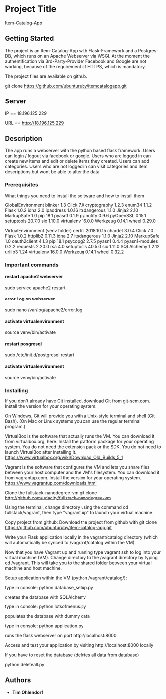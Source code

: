 
# Project Title

Item-Catalog-App 

## Getting Started

The project is an Item-Catalog-App with Flask-Framework and a Postgres-DB, which runs on an Apache Webserver via WSGI.
At the moment the authentification via 3rd-Party-Provider Facebook and Google are not working, because of the requirement of HTTPS, which is mandatory.  

The project files are available on github. 

git clone https://github.com/ubunturuby/itemcatalogapp.git


## Server

IP  == 18.196.125.229 

URL == http://18.196.125.229


## Description

The app runs a webserver with the python based flask framework. 
Users can login / logout via facebook or google.
Users who are logged in can create new items and edit or delete items they created. 
Users can add categories. 
Users who are not logged in can visit categories and item descriptions but wont be able to alter the data. 

### Prerequisites

What things you need to install the software and how to install them


GlobalEnvironment
blinker      1.3
Click        7.0
cryptography 1.2.3
enum34       1.1.2
Flask        1.0.2
idna         2.0
ipaddress    1.0.16
itsdangerous 1.1.0
Jinja2       2.10
MarkupSafe   1.0
pip          18.1
pyasn1       0.1.9
pyinotify    0.9.6
pyOpenSSL    0.15.1
setuptools   20.7.0
six          1.10.0
virtualenv   16.0.0
Werkzeug     0.14.1
wheel        0.29.0


VirtualEnvironment (venv folder) 
certifi        2018.10.15
chardet        3.0.4
Click          7.0
Flask          1.0.2
httplib2       0.11.3
idna           2.7
itsdangerous   1.1.0
Jinja2         2.10
MarkupSafe     1.0
oauth2client   4.1.3
pip            18.1
psycopg2       2.7.5
pyasn1         0.4.4
pyasn1-modules 0.2.2
requests       2.20.0
rsa            4.0
setuptools     40.5.0
six            1.11.0
SQLAlchemy     1.2.12
urllib3        1.24
virtualenv     16.0.0
Werkzeug       0.14.1
wheel          0.32.2


### Important commands
#### restart apache2 webserver 
sudo service apache2 restart
#### error Log on webserver 
sudo nano /var/log/apache2/error.log
#### activate virtualenvironment
source venv/bin/activate

#### restart posgresql
sudo /etc/init.d/postgresql restart
#### activate virtualenvironment 
source venv/bin/activate


### Installing

If you don't already have Git installed, download Git from git-scm.com. Install the version for your operating system.

On Windows, Git will provide you with a Unix-style terminal and shell (Git Bash). (On Mac or Linux systems you can use the regular terminal program.)

VirtualBox is the software that actually runs the VM. You can download it from virtualbox.org, here. Install the platform package for your operating system. You do not need the extension pack or the SDK. You do not need to launch VirtualBox after installing it.
https://www.virtualbox.org/wiki/Download_Old_Builds_5_1

Vagrant is the software that configures the VM and lets you share files between your host computer and the VM's filesystem. You can download it from vagrantup.com. Install the version for your operating system.
https://www.vagrantup.com/downloads.html

Clone the fullstack-nanodegree-vm
git clone http://github.com/udacity/fullstack-nanodegree-vm

Using the terminal, change directory using the command cd fullstack/vagrant, then type "vagrant up" to launch your virtual machine.

Copy project from github: 
Download the project from github with 
git clone https://github.com/ubunturuby/item-catalog-app.git

Write your Flask application locally in the vagrant/catalog directory (which will automatically be synced to /vagrant/catalog within the VM)

Now that you have Vagrant up and running type vagrant ssh to log into your virtual machine (VM). Change directory to the /vagrant directory by typing cd /vagrant. This will take you to the shared folder between your virtual machine and host machine.

Setup application within the VM (python /vagrant/catalog/):

type in console: python database_setup.py

creates the database with SQLAlchemy 

type in console: python lotsofmenus.py

populates the database with dummy data 

type in console: python application.py 

runs the flask webserver on port http://localhost:8000

Access and test your application by visiting http://localhost:8000 locally

If you have to reset the database (deletes all data from database) 

python deleteall.py

## Authors

* **Tim Ohlendorf** 

